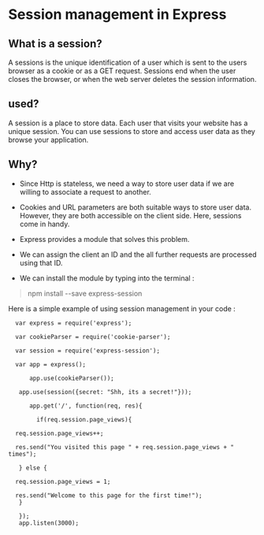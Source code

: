 # Session management in Express

## What is a session?

A sessions is the unique identification of a user which is sent to the users browser as a cookie or as a GET request. Sessions end when the user closes the browser, or when the web server deletes the session information.

 ## used?

A session is a place to store data. Each user that visits your website has a unique session. You can use sessions to store and access user data as they browse your application.

## Why?

  - Since Http is stateless, we need a way to store user data if we are
  willing to associate a request to another.

  - Cookies and URL parameters are both suitable ways to store user data. However,
  they are both accessible on the client side. Here, sessions come in handy.

  - Express provides a module that solves this problem.

  - We can assign the client an ID and the all further requests are processed
  using that ID.

  - We can install the module by typing into the terminal :
  

  > npm install --save express-session



  Here is a simple example of using session management in your code :

      var express = require('express');
 
      var cookieParser = require('cookie-parser');

      var session = require('express-session');

      var app = express();

          app.use(cookieParser());

       app.use(session({secret: "Shh, its a secret!"}));

          app.get('/', function(req, res){

            if(req.session.page_views){
   
      req.session.page_views++;
      
      res.send("You visited this page " + req.session.page_views + " times");
      
       } else {
   
      req.session.page_views = 1;
      
      res.send("Welcome to this page for the first time!");
       }
   
       });
       app.listen(3000);
